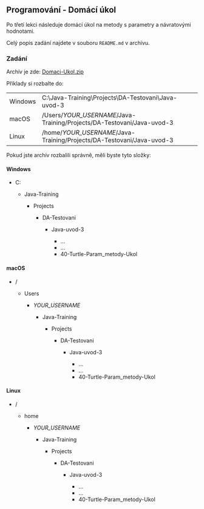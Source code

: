 ---
---
Programování - Domácí úkol
--------------------------

Po třetí lekci následuje domácí úkol na metody s parametry a návratovými hodnotami.

Celý popis zadání najdete v souboru `README.md` v archívu.


### Zadání

Archív je zde:
[Domaci-Ukol.zip](/data/2021-jaro/da-java-brno/Domaci-Ukol.zip)


Příklady si rozbalte do:

<table class="column-1-right-align">
    <tr>
        <td>Windows</td>
        <td>C:\Java-Training\Projects\DA-Testovani\Java-uvod-3</td>
    </tr>
    <tr>
        <td>macOS</td>
        <td>/Users/<i>YOUR_USERNAME</i>/Java-Training/Projects/DA-Testovani/Java-uvod-3</td>
    </tr>
    <tr>
        <td>Linux</td>
        <td>/home/<i>YOUR_USERNAME</i>/Java-Training/Projects/DA-Testovani/Java-uvod-3</td>
    </tr>
</table>


Pokud jste archív rozbalili správně, měli byste tyto složky:

#### Windows

<ul class="filesystem-tree">
    <li>C:</li>
    <ul>
        <li>Java-Training</li>
        <ul>
            <li>Projects</li>
            <ul>
                <li>DA-Testovani</li>
                <ul>
                    <li>Java-uvod-3</li>
                    <ul>
                        <li>...</li>
                        <li>...</li>
                        <li>40-Turtle-Param_metody-Ukol</li>
                    </ul>
                </ul>
            </ul>
        </ul>
    </ul>
</ul>


#### macOS

<ul class="filesystem-tree">
    <li>/</li>
    <ul>
        <li>Users</li>
        <ul>
            <li><i>YOUR_USERNAME</i></li>
            <ul>
                <li>Java-Training</li>
                <ul>
                    <li>Projects</li>
                    <ul>
                        <li>DA-Testovani</li>
                        <ul>
                            <li>Java-uvod-3</li>
                            <ul>
                                <li>...</li>
                                <li>...</li>
                                <li>40-Turtle-Param_metody-Ukol</li>
                            </ul>
                        </ul>
                    </ul>
                </ul>
            </ul>
        </ul>
    </ul>
</ul>


#### Linux

<ul class="filesystem-tree">
    <li>/</li>
    <ul>
        <li>home</li>
        <ul>
            <li><i>YOUR_USERNAME</i></li>
            <ul>
                <li>Java-Training</li>
                <ul>
                    <li>Projects</li>
                    <ul>
                        <li>DA-Testovani</li>
                        <ul>
                            <li>Java-uvod-3</li>
                            <ul>
                                <li>...</li>
                                <li>...</li>
                                <li>40-Turtle-Param_metody-Ukol</li>
                            </ul>
                        </ul>
                    </ul>
                </ul>
            </ul>
        </ul>
    </ul>
</ul>
